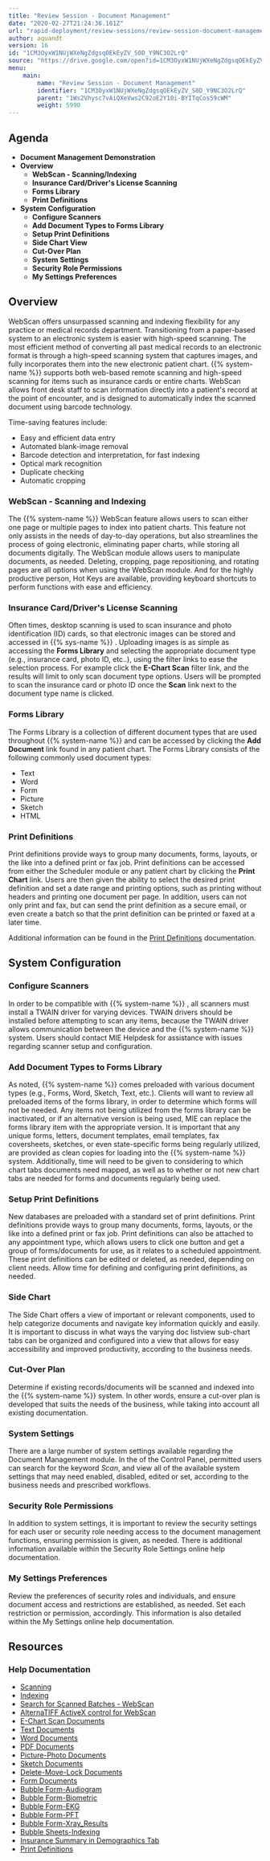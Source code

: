 ```yaml
---
title: "Review Session - Document Management"
date: "2020-02-27T21:24:36.161Z"
url: "rapid-deployment/review-sessions/review-session-document-management.html"
author: aquandt
version: 16
id: "1CM3OyxW1NUjWXeNgZdgsqOEkEyZV_S0D_Y9NC3O2LrQ"
source: "https://drive.google.com/open?id=1CM3OyxW1NUjWXeNgZdgsqOEkEyZV_S0D_Y9NC3O2LrQ"
menu:
    main:
        name: "Review Session - Document Management"
        identifier: "1CM3OyxW1NUjWXeNgZdgsqOEkEyZV_S0D_Y9NC3O2LrQ"
        parent: "1Ws2Vhysc7vAiQXeVws2C92oE2Y10i-BYITqCos59cWM"
        weight: 5990
---
```

## Agenda

* <strong>Document Management Demonstration</strong>
* <strong>Overview</strong>
    * <strong>WebScan - Scanning/Indexing</strong>
    * <strong>Insurance Card/Driver's License Scanning</strong>
    * <strong>Forms Library</strong>
    * <strong>Print Definitions</strong>
* <strong>System Configuration</strong>
    * <strong>Configure Scanners</strong>
    * <strong>Add Document Types to Forms Library</strong>
    * <strong>Setup Print Definitions</strong>
    * <strong>Side Chart View</strong>
    * <strong>Cut-Over Plan</strong>
    * <strong>System Settings</strong>
    * <strong>Security Role Permissions</strong>
    * <strong>My Settings Preferences</strong>

## Overview

WebScan offers unsurpassed scanning and indexing flexibility for any practice or medical records department. Transitioning from a paper-based system to an electronic system is easier with high-speed scanning. The most efficient method of converting all past medical records to an electronic format is through a high-speed scanning system that captures images, and fully incorporates them into the new electronic patient chart. {{% system-name %}} supports both web-based remote scanning and high-speed scanning for items such as insurance cards or entire charts. WebScan allows front desk staff to scan information directly into a patient's record at the point of encounter, and is designed to automatically index the scanned document using barcode technology.

Time-saving features include:

* Easy and efficient data entry
* Automated blank-image removal
* Barcode detection and interpretation, for fast indexing
* Optical mark recognition
* Duplicate checking
* Automatic cropping

### WebScan - Scanning and Indexing

The {{% system-name %}} WebScan feature allows users to scan either one page or multiple pages to index into patient charts. This feature not only assists in the needs of day-to-day operations, but also streamlines the process of going electronic, eliminating paper charts, while storing all documents digitally. The WebScan module allows users to manipulate documents, as needed. Deleting, cropping, page repositioning, and rotating pages are all options when using the WebScan module. And for the highly productive person, Hot Keys are available, providing keyboard shortcuts to perform functions with ease and efficiency.

### Insurance Card/Driver's License Scanning

Often times, desktop scanning is used to scan insurance and photo identification (ID) cards, so that electronic images can be stored and accessed in {{% sys-name %}} . Uploading images is as simple as accessing the **Forms Library** and selecting the appropriate document type (e.g., insurance card, photo ID, etc..), using the filter links to ease the selection process. For example click the **E-Chart Scan** filter link, and the results will limit to only scan document type options. Users will be prompted to scan the insurance card or photo ID once the **Scan** link next to the document type name is clicked.

### Forms Library

The Forms Library is a collection of different document types that are used throughout {{% system-name %}} and can be accessed by clicking the **Add Document** link found in any patient chart. The Forms Library consists of the following commonly used document types:

* Text
* Word
* Form
* Picture
* Sketch
* HTML

### Print Definitions

Print definitions provide ways to group many documents, forms, layouts, or the like into a defined print or fax job. Print definitions can be accessed from either the Scheduler module or any patient chart by clicking the **Print Chart** link. Users are then given the ability to select the desired print definition and set a date range and printing options, such as printing without headers and printing one document per page. In addition, users can not only print and fax, but can send the print definition as a secure email, or even create a batch so that the print definition can be printed or faxed at a later time.

Additional information can be found in the [Print Definitions](../../general-functionality/document-management/printing-and-print-definitions/print-definitions.html) documentation.

## System Configuration

### Configure Scanners

In order to be compatible with {{% system-name %}} , all scanners must install a TWAIN driver for varying devices. TWAIN drivers should be installed before attempting to scan any items, because the TWAIN driver allows communication between the device and the {{% system-name %}} system. Users should contact MIE Helpdesk for assistance with issues regarding scanner setup and configuration.

### Add Document Types to Forms Library

As noted, {{% system-name %}} comes preloaded with various document types (e.g., Forms, Word, Sketch, Text, etc.). Clients will want to review all preloaded items of the forms library, in order to determine which forms will not be needed. Any items not being utilized from the forms library can be inactivated, or if an alternative version is being used, MIE can replace the forms library item with the appropriate version. It is important that any unique forms, letters, document templates, email templates, fax coversheets, sketches, or even state-specific forms being regularly utilized, are provided as clean copies for loading into the {{% system-name %}} system. Additionally, time will need to be given to considering to which chart tabs documents need mapped, as well as to whether or not new chart tabs are needed for forms and documents regularly being used.

### Setup Print Definitions

New databases are preloaded with a standard set of print definitions. Print definitions provide ways to group many documents, forms, layouts, or the like into a defined print or fax job. Print definitions can also be attached to any appointment type, which allows users to click one button and get a group of forms/documents for use, as it relates to a scheduled appointment. These print definitions can be edited or deleted, as needed, depending on client needs. Allow time for defining and configuring print definitions, as needed.

### Side Chart

The Side Chart offers a view of important or relevant components, used to help categorize documents and navigate key information quickly and easily. It is important to discuss in what ways the varying doc listview sub-chart tabs can be organized and configured into a view that allows for easy accessibility and improved productivity, according to the business needs.

### Cut-Over Plan

Determine if existing records/documents will be scanned and indexed into the {{% system-name %}} system. In other words, ensure a cut-over plan is developed that suits the needs of the business, while taking into account all existing documentation.

### System Settings

There are a large number of system settings available regarding the Document Management module. In the of the Control Panel, permitted users can search for the keyword *Scan*, and view all of the available system settings that may need enabled, disabled, edited or set, according to the business needs and prescribed workflows.

### Security Role Permissions

In addition to system settings, it is important to review the security settings for each user or security role needing access to the document management functions, ensuring permission is given, as needed. There is additional information available within the Security Role Settings online help documentation.

### My Settings Preferences

Review the preferences of security roles and individuals, and ensure document access and restrictions are established, as needed. Set each restriction or permission, accordingly. This information is also detailed within the My Settings online help documentation.

## Resources

### Help Documentation

* [Scanning](../../general-functionality/document-management/scanning-and-indexing/scanning.html)
* [Indexing](../../general-functionality/document-management/scanning-and-indexing/indexing.html)
* [Search for Scanned Batches - WebScan](../../general-functionality/document-management/scanning-and-indexing/batch-search-in-webscan.html)
* [AlternaTIFF ActiveX control for WebScan](../../general-functionality/document-management/scanning-and-indexing/alternatiff-activex-control-for-webscan.html)
* [E-Chart Scan Documents](../../general-functionality/document-management/documents-and-forms/e-chart-scan-documents.html)
* [Text Documents](../../general-functionality/document-management/documents-and-forms/text-documents.html)
* [Word Documents](../../general-functionality/document-management/documents-and-forms/word-documents.html)
* [PDF Documents](../../general-functionality/document-management/documents-and-forms/pdf-documents.html)
* [Picture-Photo Documents](../../general-functionality/document-management/documents-and-forms/picture-photo-documents.html)
* [Sketch Documents](../../general-functionality/document-management/documents-and-forms/sketch-documents.html)
* [Delete-Move-Lock Documents](../../general-functionality/document-management/documents-and-forms/delete-move-lock-documents.html)
* [Form Documents](../../general-functionality/document-management/documents-and-forms/form-documents.html)
* [Bubble Form-Audiogram](../../general-functionality/document-management/documents-and-forms/audiogram-data-entry.html)
* [Bubble Form-Biometric](../../general-functionality/document-management/documents-and-forms/biometric-data-entry.html)
* [Bubble Form-EKG](../../general-functionality/document-management/documents-and-forms/ekg-data-entry.html)
* [Bubble Form-PFT](../../general-functionality/document-management/documents-and-forms/pft-data-entry.html)
* [Bubble Form-Xray_Results](../../general-functionality/document-management/documents-and-forms/x-ray-results-data-entry.html)
* [Bubble Sheets-Indexing](../../general-functionality/document-management/scanning-and-indexing/indexing-bubble-forms.html)
* [Insurance Summary in Demographics Tab](../../general-functionality/e-chart/insurance-summary-in-demographics-tab.html)
* [Print Definitions](../../general-functionality/document-management/printing-and-print-definitions/print-definitions.html)
